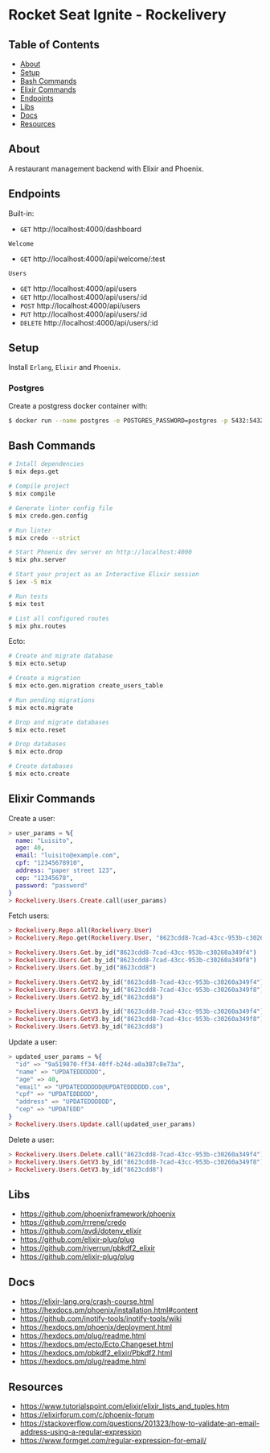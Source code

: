 # Rocket Seat Ignite - Rockelivery

## Table of Contents

- [About](#about)
- [Setup](#setup)
- [Bash Commands](#bash_commands)
- [Elixir Commands](#elixir_commands)
- [Endpoints](#endpoints)
- [Libs](#libs)
- [Docs](#docs)
- [Resources](#resources)

## About <a name = "about"></a>

A restaurant management backend with Elixir and Phoenix.

## Endpoints <a name = "endpoints"></a>

Built-in:

- `GET` http://localhost:4000/dashboard

`Welcome`

- `GET` http://localhost:4000/api/welcome/:test

`Users`

- `GET` http://localhost:4000/api/users
- `GET` http://localhost:4000/api/users/:id
- `POST` http://localhost:4000/api/users
- `PUT` http://localhost:4000/api/users/:id
- `DELETE` http://localhost:4000/api/users/:id

## Setup <a name = "setup"></a>

Install `Erlang`, `Elixir` and `Phoenix`.

### Postgres

Create a postgress docker container with:

```bash
$ docker run --name postgres -e POSTGRES_PASSWORD=postgres -p 5432:5432 -d postgres
```

## Bash Commands <a name = "bash_commands"></a>

```bash
# Intall dependencies
$ mix deps.get

# Compile project
$ mix compile

# Generate linter config file
$ mix credo.gen.config

# Run linter
$ mix credo --strict

# Start Phoenix dev server on http://localhost:4000
$ mix phx.server

# Start your project as an Interactive Elixir session
$ iex -S mix

# Run tests
$ mix test

# List all configured routes
$ mix phx.routes
```

Ecto:

```bash
# Create and migrate database
$ mix ecto.setup

# Create a migration
$ mix ecto.gen.migration create_users_table

# Run pending migrations
$ mix ecto.migrate

# Drop and migrate databases
$ mix ecto.reset

# Drop databases
$ mix ecto.drop

# Create databases
$ mix ecto.create
```

## Elixir Commands <a name = "elixir_commands"></a>

Create a user:

```elixir
> user_params = %{
  name: "Luisito",
  age: 40,
  email: "luisito@example.com",
  cpf: "12345678910",
  address: "paper street 123",
  cep: "12345678",
  password: "password"
}
> Rockelivery.Users.Create.call(user_params)
```

Fetch users:

```elixir
> Rockelivery.Repo.all(Rockelivery.User)
> Rockelivery.Repo.get(Rockelivery.User, "8623cdd8-7cad-43cc-953b-c30260a349f4")

> Rockelivery.Users.Get.by_id("8623cdd8-7cad-43cc-953b-c30260a349f4")
> Rockelivery.Users.Get.by_id("8623cdd8-7cad-43cc-953b-c30260a349f8")
> Rockelivery.Users.Get.by_id("8623cdd8")

> Rockelivery.Users.GetV2.by_id("8623cdd8-7cad-43cc-953b-c30260a349f4")
> Rockelivery.Users.GetV2.by_id("8623cdd8-7cad-43cc-953b-c30260a349f8")
> Rockelivery.Users.GetV2.by_id("8623cdd8")

> Rockelivery.Users.GetV3.by_id("8623cdd8-7cad-43cc-953b-c30260a349f4")
> Rockelivery.Users.GetV3.by_id("8623cdd8-7cad-43cc-953b-c30260a349f8")
> Rockelivery.Users.GetV3.by_id("8623cdd8")
```

Update a user:

```elixir
> updated_user_params = %{
  "id" => "9a519870-ff34-40ff-b24d-a0a387c8e73a",
  "name" => "UPDATEDDDDDD",
  "age" => 40,
  "email" => "UPDATEDDDDDD@UPDATEDDDDDD.com",
  "cpf" => "UPDATEDDDDD",
  "address" => "UPDATEDDDDDD",
  "cep" => "UPDATEDD"
}
> Rockelivery.Users.Update.call(updated_user_params)
```

Delete a user:

```elixir
> Rockelivery.Users.Delete.call("8623cdd8-7cad-43cc-953b-c30260a349f4")
> Rockelivery.Users.GetV3.by_id("8623cdd8-7cad-43cc-953b-c30260a349f8")
> Rockelivery.Users.GetV3.by_id("8623cdd8")
```

## Libs <a name = "libs"></a>

- https://github.com/phoenixframework/phoenix
- https://github.com/rrrene/credo
- https://github.com/avdi/dotenv_elixir
- https://github.com/elixir-plug/plug
- https://github.com/riverrun/pbkdf2_elixir
- https://github.com/elixir-plug/plug

## Docs <a name = "docs"></a>

- https://elixir-lang.org/crash-course.html
- https://hexdocs.pm/phoenix/installation.html#content
- https://github.com/inotify-tools/inotify-tools/wiki
- https://hexdocs.pm/phoenix/deployment.html
- https://hexdocs.pm/plug/readme.html
- https://hexdocs.pm/ecto/Ecto.Changeset.html
- https://hexdocs.pm/pbkdf2_elixir/Pbkdf2.html
- https://hexdocs.pm/plug/readme.html

## Resources <a name = "resources"></a>

- https://www.tutorialspoint.com/elixir/elixir_lists_and_tuples.htm
- https://elixirforum.com/c/phoenix-forum
- https://stackoverflow.com/questions/201323/how-to-validate-an-email-address-using-a-regular-expression
- https://www.formget.com/regular-expression-for-email/
